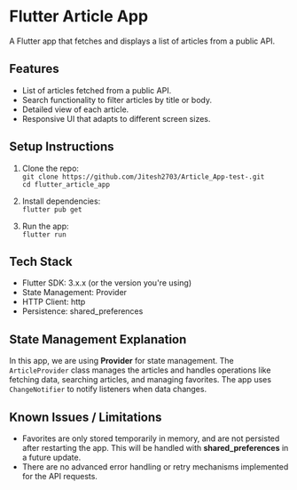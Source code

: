 # Flutter Article App

A Flutter app that fetches and displays a list of articles from a public API.

## Features
- List of articles fetched from a public API.
- Search functionality to filter articles by title or body.
- Detailed view of each article.
- Responsive UI that adapts to different screen sizes.

## Setup Instructions
1. Clone the repo:  
   `git clone https://github.com/Jitesh2703/Article_App-test-.git`  
   `cd flutter_article_app`

2. Install dependencies:  
   `flutter pub get`

3. Run the app:  
   `flutter run`

## Tech Stack
- Flutter SDK: 3.x.x (or the version you're using)
- State Management: Provider
- HTTP Client: http
- Persistence: shared_preferences

## State Management Explanation
In this app, we are using **Provider** for state management. The `ArticleProvider` class manages the articles and handles operations like fetching data, searching articles, and managing favorites. The app uses `ChangeNotifier` to notify listeners when data changes.

## Known Issues / Limitations
- Favorites are only stored temporarily in memory, and are not persisted after restarting the app. This will be handled with **shared_preferences** in a future update.
- There are no advanced error handling or retry mechanisms implemented for the API requests.
